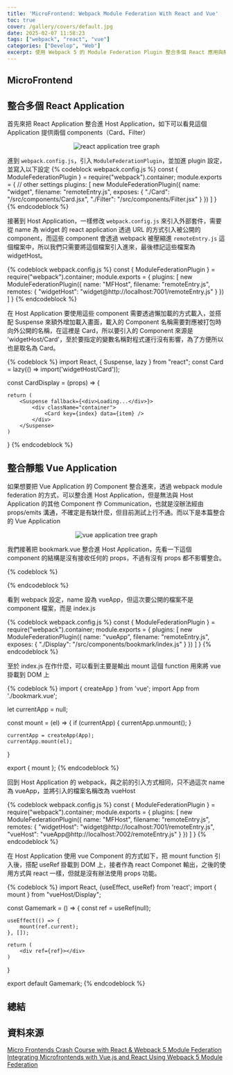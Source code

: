 ```yaml
---
title: 'MicroFrontend: Webpack Module Federation With React and Vue'
toc: true
cover: /gallery/covers/default.jpg
date: 2025-02-07 11:58:23
tags: ["webpack", "react", "vue"]
categories: ["Develop", "Web"]
excerpt: 使用 Webpack 5 的 Module Federation Plugin 整合多個 React 應用與靜態 Vue 應用，初步探索微前端架構。
---
```


## MicroFrontend

## 整合多個 React Application

首先來把 React Application 整合進 Host Application，如下可以看見這個 Application 提供兩個 components（Card、Filter）
<div style="text-align: center">
  <img src="/gallery/2025-02-07/image1.png" alt="react application tree graph"/>
</div>

進到 `webpack.config.js`，引入 `ModuleFederationPlugin`，並加進 plugin 設定，並寫入以下設定
{% codeblock webpack.config.js %}
const { ModuleFederationPlugin } = require("webpack").container;
module.exports = {
    // other settings
    plugins: [
        new ModuleFederationPlugin({
            name: "widget",
            filename: "remoteEntry.js",
            exposes: {
                "./Card": "/src/components/Card.jsx",
                "./Filter": "/src/components/Filter.jsx"
            }
        })
    ]
}
{% endcodeblock %}

接著到 Host Application，一樣修改 `webpack.config.js` 來引入外部套件，需要從 name 為 widget 的 react application 透過 URL 的方式引入被公開的 component，而這些 component 會透過 webpack 被壓縮進 `remoteEntry.js` 這個檔案中，所以我們只需要將這個檔案引入進來，最後標記這些檔案為 widgetHost。

{% codeblock webpack.config.js %}
const { ModuleFederationPlugin } = require("webpack").container;
module.exports = {
    plugins: [
        new ModuleFederationPlugin({
            name: "MFHost",
            filename: "remoteEntry.js",
            remotes: {
                "widgetHost": "widget@http://localhost:7001/remoteEntry.js"
            }
        })
    ]
}
{% endcodeblock %}

在 Host Application 要使用這些 component 需要透過懶加載的方式載入，並搭配 Suspense 來額外增加載入畫面，載入的 Component 名稱需要對應被打包時向外公開的名稱，在這裡是 Card，所以要引入的 Component 來源是 'widgetHost/Card'，至於要指定的變數名稱對程式運行沒有影響，為了方便所以也是取名為 Card。

{% codeblock %}
import React, { Suspense, lazy } from "react";
const Card = lazy(() => import('widgetHost/Card'));

const CardDisplay = (props) => {
    
    return (
        <Suspense fallback={<div>Loading...</div>}>
            <div className="container">
                <Card key={index} data={item} />
            </div>
        </Suspense>
    )
}
{% endcodeblock %}

## 整合靜態 Vue Application

如果想要把 Vue Application 的 Component 整合進來，透過 webpack module federation 的方式，可以整合進 Host Application，但是無法與 Host Application 的其他 Component 作 Communication，也就是沒辦法經由 props/emits 溝通，不確定是有缺什麼，但目前測試上行不通。而以下是本篇整合的 Vue Application
<div style="text-align: center">
  <img src="/gallery/2025-02-07/image2.png" alt="vue application tree graph"/>
</div>

我們接著把 bookmark.vue 整合進 Host Application，先看一下這個 component 的結構是沒有接收任何的 props，不過有沒有 props 都不影響整合。

{% codeblock %}
<script setup>
import { ref } from "vue";
const mark = ref("Your Game");
</script>

<template>
    <div class="bookmark-box">
        <div class="flat-btn btn">{{ mark }}</div>
    </div>
</template>
{% endcodeblock %}

看到 webpack 設定，name 設為 vueApp，但這次要公開的檔案不是 component 檔案，而是 index.js

{% codeblock webpack.config.js %}
const { ModuleFederationPlugin } = require("webpack").container;
module.exports = {
    plugins: [
        new ModuleFederationPlugin({
            name: "vueApp",
            filename: "remoteEntry.js",
            exposes: {
                "./Display": "/src/components/bookmark/index.js"
            }
        })
    ]
}
{% endcodeblock %}

至於 index.js 在作什麼，可以看到主要是輸出 mount 這個 function 用來將 vue 掛載到 DOM 上

{% codeblock %}
import { createApp } from 'vue';
import App from './bookmark.vue';

let currentApp = null;

const mount = (el) => {
    if (currentApp) {
        currentApp.unmount();
    }
    
    currentApp = createApp(App);
    currentApp.mount(el);
}

export { mount };
{% endcodeblock %}

回到 Host Application 的 webpack，與之前的引入方式相同，只不過這次 name 為 vueApp，並將引入的檔案名稱改為 vueHost

{% codeblock webpack.config.js %}
const { ModuleFederationPlugin } = require("webpack").container;
module.exports = {
    plugins: [
        new ModuleFederationPlugin({
            name: "MFHost",
            filename: "remoteEntry.js",
            remotes: {
                "widgetHost": "widget@http://localhost:7001/remoteEntry.js",
                "vueHost": "vueApp@http://localhost:7002/remoteEntry.js"
            }
        })
    ]
}
{% endcodeblock %}

在 Host Application 使用 vue Component 的方式如下，把 mount function 引入後，搭配 useRef 掛載到 DOM 上，接者作為 react Componet 輸出，之後的使用方式與 react 一樣，但就是沒有辦法使用 props 功能。

{% codeblock %}
import React, {useEffect, useRef} from 'react';
import { mount } from "vueHost/Display";

const Gamemark = () => {
    const ref = useRef(null);

    useEffect(() => {
        mount(ref.current);
    }, []);

    return (
        <div ref={ref}></div>
    )
}

export default Gamemark;
{% endcodeblock %}

## 總結

## 資料來源

[Micro Frontends Crash Course with React & Webpack 5 Module Federation](https://www.youtube.com/watch?v=qkaTFb7mOb4&list=PLrJ-e9wsoQTHueC5ub1sTvrFXitczXNdi&index=1)
[Integrating Microfrontends with Vue.js and React Using Webpack 5 Module Federation](https://www.youtube.com/watch?v=bBm6D3R7NN8&list=PLrJ-e9wsoQTHueC5ub1sTvrFXitczXNdi&index=2)